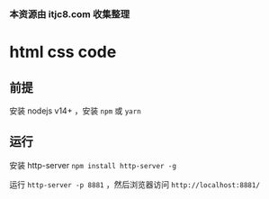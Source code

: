 ### 本资源由 itjc8.com 收集整理
# html css code

## 前提

安装 nodejs v14+ ，安装 `npm` 或 `yarn`

## 运行

安装 http-server `npm install http-server -g`

运行 `http-server -p 8881` ，然后浏览器访问 `http://localhost:8881/`

